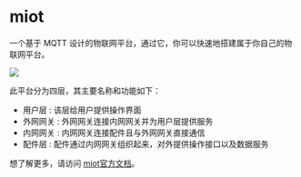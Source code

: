 # miot

一个基于 MQTT 设计的物联网平台，通过它，你可以快速地搭建属于你自己的物联网平台。

<img src="https://xmlplus.cn/img/miot-framework.png" class="img-responsive"/>

此平台分为四层，其主要名称和功能如下：

- 用户层 : 该层给用户提供操作界面
- 外网网关 : 外网网关连接内网网关并为用户层提供服务
- 内网网关 : 内网网关连接配件且与外网网关直接通信
- 配件层 : 配件通过内网网关组织起来，对外提供操作接口以及数据服务

想了解更多，请访问 <a href="https://xmlplus.cn/miot" target="blank">miot官方文档</a>。